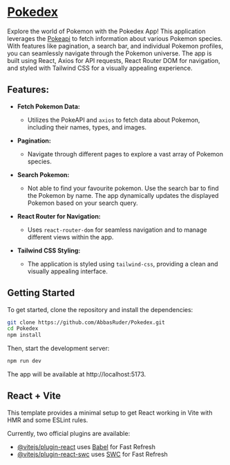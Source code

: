 # [Pokedex](https://pokedex-abbas.vercel.app/)

Explore the world of Pokemon with the Pokedex App! This application leverages the [Pokeapi](https://pokeapi.co/) to fetch information about various Pokemon species. With features like pagination, a search bar, and individual Pokemon profiles, you can seamlessly navigate through the Pokemon universe. The app is built using React, Axios for API requests, React Router DOM for navigation, and styled with Tailwind CSS for a visually appealing experience.

## Features:

- **Fetch Pokemon Data:**
  - Utilizes the PokeAPI and `axios` to fetch data about Pokemon, including their names, types, and images.

- **Pagination:**
  - Navigate through different pages to explore a vast array of Pokemon species.

- **Search Pokemon:**
  - Not able to find your favourite pokemon. Use the search bar to find the Pokemon by name. The app dynamically updates the displayed Pokemon based on your search query.

- **React Router for Navigation:**
  - Uses `react-router-dom` for seamless navigation and to manage different views within the app.

- **Tailwind CSS Styling:**
  - The application is styled using `tailwind-css`, providing a clean and visually appealing interface.


## Getting Started

To get started, clone the repository and install the dependencies:

```bash
git clone https://github.com/AbbasRuder/Pokedex.git
cd Pokedex
npm install
```

Then, start the development server:

```bash
npm run dev
```

The app will be available at http://localhost:5173.


## React + Vite

This template provides a minimal setup to get React working in Vite with HMR and some ESLint rules.

Currently, two official plugins are available:

- [@vitejs/plugin-react](https://github.com/vitejs/vite-plugin-react/blob/main/packages/plugin-react/README.md) uses [Babel](https://babeljs.io/) for Fast Refresh
- [@vitejs/plugin-react-swc](https://github.com/vitejs/vite-plugin-react-swc) uses [SWC](https://swc.rs/) for Fast Refresh


